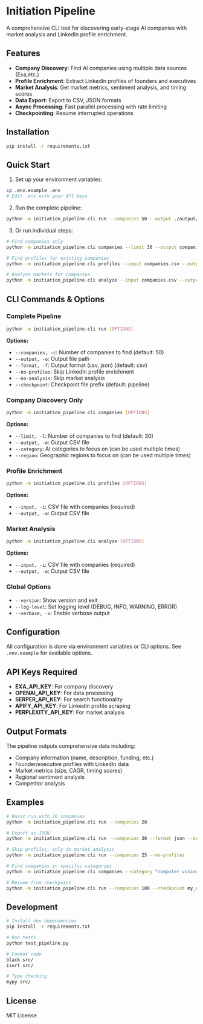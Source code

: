 # Initiation Pipeline

A comprehensive CLI tool for discovering early-stage AI companies with market analysis and LinkedIn profile enrichment.

## Features

- **Company Discovery**: Find AI companies using multiple data sources (Exa,etc.)
- **Profile Enrichment**: Extract LinkedIn profiles of founders and executives
- **Market Analysis**: Get market metrics, sentiment analysis, and timing scores
- **Data Export**: Export to CSV, JSON formats
- **Async Processing**: Fast parallel processing with rate limiting
- **Checkpointing**: Resume interrupted operations

## Installation

```bash
pip install -r requirements.txt
```

## Quick Start

1. Set up your environment variables:

```bash
cp .env.example .env
# Edit .env with your API keys
```

2. Run the complete pipeline:

```bash
python -m initiation_pipeline.cli run --companies 50 --output ./output/results.csv
```

3. Or run individual steps:

```bash
# Find companies only
python -m initiation_pipeline.cli companies --limit 30 --output companies.csv

# Find profiles for existing companies
python -m initiation_pipeline.cli profiles --input companies.csv --output profiles.csv

# Analyze markets for companies
python -m initiation_pipeline.cli analyze --input companies.csv --output analysis.csv
```

## CLI Commands & Options

### Complete Pipeline

```bash
python -m initiation_pipeline.cli run [OPTIONS]
```

**Options:**

- `--companies, -c`: Number of companies to find (default: 50)
- `--output, -o`: Output file path
- `--format, -f`: Output format (csv, json) (default: csv)
- `--no-profiles`: Skip LinkedIn profile enrichment
- `--no-analysis`: Skip market analysis
- `--checkpoint`: Checkpoint file prefix (default: pipeline)

### Company Discovery Only

```bash
python -m initiation_pipeline.cli companies [OPTIONS]
```

**Options:**

- `--limit, -l`: Number of companies to find (default: 30)
- `--output, -o`: Output CSV file
- `--category`: AI categories to focus on (can be used multiple times)
- `--region`: Geographic regions to focus on (can be used multiple times)

### Profile Enrichment

```bash
python -m initiation_pipeline.cli profiles [OPTIONS]
```

**Options:**

- `--input, -i`: CSV file with companies (required)
- `--output, -o`: Output CSV file

### Market Analysis

```bash
python -m initiation_pipeline.cli analyze [OPTIONS]
```

**Options:**

- `--input, -i`: CSV file with companies (required)
- `--output, -o`: Output CSV file

### Global Options

- `--version`: Show version and exit
- `--log-level`: Set logging level (DEBUG, INFO, WARNING, ERROR)
- `--verbose, -v`: Enable verbose output

## Configuration

All configuration is done via environment variables or CLI options. See `.env.example` for available options.

## API Keys Required

- **EXA_API_KEY**: For company discovery
- **OPENAI_API_KEY**: For data processing
- **SERPER_API_KEY**: For search functionality
- **APIFY_API_KEY**: For LinkedIn profile scraping
- **PERPLEXITY_API_KEY**: For market analysis

## Output Formats

The pipeline outputs comprehensive data including:

- Company information (name, description, funding, etc.)
- Founder/executive profiles with LinkedIn data
- Market metrics (size, CAGR, timing scores)
- Regional sentiment analysis
- Competitor analysis

## Examples

```bash
# Basic run with 20 companies
python -m initiation_pipeline.cli run --companies 20

# Export as JSON
python -m initiation_pipeline.cli run --companies 30 --format json --output results.json

# Skip profiles, only do market analysis
python -m initiation_pipeline.cli run --companies 25 --no-profiles

# Find companies in specific categories
python -m initiation_pipeline.cli companies --category "computer vision" --category "robotics" --limit 20

# Resume from checkpoint
python -m initiation_pipeline.cli run --companies 100 --checkpoint my_run
```

## Development

```bash
# Install dev dependencies
pip install -r requirements.txt

# Run tests
python test_pipeline.py

# Format code
black src/
isort src/

# Type checking
mypy src/
```

## License

MIT License
